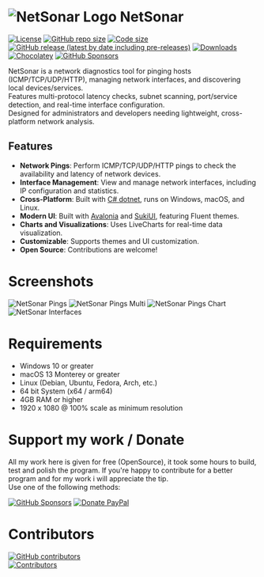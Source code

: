 # ![NetSonar Logo](https://raw.githubusercontent.com/sn4k3/NetSonar/refs/heads/main/media/NetSonar-32.png) NetSonar

[![License](https://img.shields.io/github/license/sn4k3/NetSonar?style=for-the-badge)](https://github.com/sn4k3/UVtools/blob/master/LICENSE)
[![GitHub repo size](https://img.shields.io/github/repo-size/sn4k3/NetSonar?style=for-the-badge)](#)
[![Code size](https://img.shields.io/github/languages/code-size/sn4k3/NetSonar?style=for-the-badge)](#)
[![GitHub release (latest by date including pre-releases)](https://img.shields.io/github/v/release/sn4k3/NetSonar?include_prereleases&style=for-the-badge)](https://github.com/sn4k3/NetSonar/releases)
[![Downloads](https://img.shields.io/github/downloads/sn4k3/NetSonar/total?style=for-the-badge)](https://github.com/sn4k3/NetSonar/releases)
[![Chocolatey](https://img.shields.io/chocolatey/dt/NetSonar?color=brown&label=Chocolatey&style=for-the-badge)](https://community.chocolatey.org/packages/NetSonar)
[![GitHub Sponsors](https://img.shields.io/github/sponsors/sn4k3?color=red&style=for-the-badge)](https://github.com/sponsors/sn4k3)

NetSonar is a network diagnostics tool for pinging hosts (ICMP/TCP/UDP/HTTP), managing network interfaces, and discovering local devices/services.  
Features multi-protocol latency checks, subnet scanning, port/service detection, and real-time interface configuration.  
Designed for administrators and developers needing lightweight, cross-platform network analysis.

## Features

- **Network Pings**: Perform ICMP/TCP/UDP/HTTP pings to check the availability and latency of network devices.
- **Interface Management**: View and manage network interfaces, including IP configuration and statistics.
- **Cross-Platform**: Built with [C# dotnet](https://dotnet.microsoft.com/en-us/), runs on Windows, macOS, and Linux. 
- **Modern UI**: Built with [Avalonia](https://avaloniaui.net) and [SukiUI](https://github.com/kikipoulet/SukiUI), featuring Fluent themes.
- **Charts and Visualizations**: Uses LiveCharts for real-time data visualization.
- **Customizable**: Supports themes and UI customization.
- **Open Source**: Contributions are welcome!

# Screenshots

![NetSonar Pings](https://raw.githubusercontent.com/sn4k3/NetSonar/refs/heads/main/media/screenshots/NetSonar_screenshot_pings.png)
![NetSonar Pings Multi](https://raw.githubusercontent.com/sn4k3/NetSonar/refs/heads/main/media/screenshots/NetSonar_screenshot_pings_multi.png)
![NetSonar Pings Chart](https://raw.githubusercontent.com/sn4k3/NetSonar/refs/heads/main/media/screenshots/NetSonar_screenshot_pings_chart.png)
![NetSonar Interfaces](https://raw.githubusercontent.com/sn4k3/NetSonar/refs/heads/main/media/screenshots/NetSonar_screenshot_interfaces.png)


# Requirements

- Windows 10 or greater
- macOS 13 Monterey or greater
- Linux (Debian, Ubuntu, Fedora, Arch, etc.)
- 64 bit System (x64 / arm64)
- 4GB RAM or higher
- 1920 x 1080 @ 100% scale as minimum resolution

# Support my work / Donate

All my work here is given for free (OpenSource), it took some hours to build, test and polish the program.
If you're happy to contribute for a better program and for my work i will appreciate the tip.  
Use one of the following methods:

[![GitHub Sponsors](https://img.shields.io/badge/Donate-Sponsor-red?style=for-the-badge)](https://github.com/sponsors/sn4k3)
[![Donate PayPal](https://img.shields.io/badge/Donate-PayPal-blue?style=for-the-badge)](https://paypal.me/SkillTournament)

# Contributors 

[![GitHub contributors](https://img.shields.io/github/contributors/sn4k3/NetSonar?style=for-the-badge)](https://github.com/sn4k3/NetSonar/graphs/contributors)  
[![Contributors](https://contrib.rocks/image?repo=sn4k3/NetSonar)](https://github.com/sn4k3/NetSonar/graphs/contributors)
